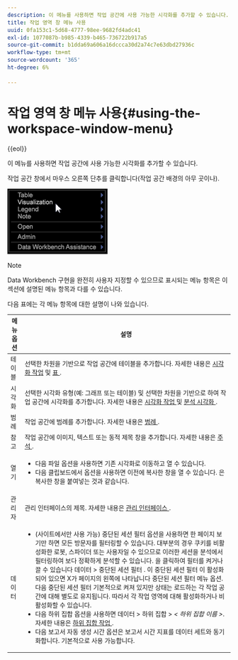 ```yaml
---
description: 이 메뉴를 사용하면 작업 공간에 사용 가능한 시각화를 추가할 수 있습니다.
title: 작업 영역 창 메뉴 사용
uuid: 0fa153c1-5d68-4777-98ee-9682fd4adc41
exl-id: 1077087b-b985-4339-b465-736722b917a5
source-git-commit: b1dda69a606a16dccca30d2a74c7e63dbd27936c
workflow-type: tm+mt
source-wordcount: '365'
ht-degree: 6%

---
```


# 작업 영역 창 메뉴 사용{#using-the-workspace-window-menu}

{{eol}}

이 메뉴를 사용하면 작업 공간에 사용 가능한 시각화를 추가할 수 있습니다.

작업 공간 창에서 마우스 오른쪽 단추를 클릭합니다(작업 공간 배경의 아무 곳이나).

![](assets/mnu_workspace.png)

>[!NOTE]
>
>Data Workbench 구현을 완전히 사용자 지정할 수 있으므로 표시되는 메뉴 항목은 이 섹션에 설명된 메뉴 항목과 다를 수 있습니다.

다음 표에는 각 메뉴 항목에 대한 설명이 나와 있습니다.

<table id="table_00C0D3E6098E473E8D3B66F48FB635B3"> 
 <thead> 
  <tr> 
   <th colname="col1" class="entry"> 메뉴 옵션 </th> 
   <th colname="col2" class="entry"> 설명 </th> 
  </tr> 
 </thead>
 <tbody> 
  <tr> 
   <td colname="col1"> 테이블 </td> 
   <td colname="col2"> 선택한 차원을 기반으로 작업 공간에 테이블을 추가합니다. 자세한 내용은 <a href="../../../home/c-get-started/c-vis/c-vis.md#concept-f6c7728d5aaa4304bbf2e4dfaed48739"> 시각화 작업</a> 및 <a href="../../../home/c-get-started/c-analysis-vis/c-tables/c-tables.md#concept-c632cb8ad9724f90ac5c294d52ae667f"> 표 </a>. </td> 
  </tr> 
  <tr> 
   <td colname="col1"> 시각화 </td> 
   <td colname="col2"> 선택한 시각화 유형(예: 그래프 또는 테이블) 및 선택한 차원을 기반으로 하여 작업 공간에 시각화를 추가합니다. 자세한 내용은 <a href="../../../home/c-get-started/c-vis/c-vis.md#concept-f6c7728d5aaa4304bbf2e4dfaed48739"> 시각화 작업 </a> 및 <a href="../../../home/c-get-started/c-analysis-vis/c-analysis-vis.md#concept-cb5b9716d3404b2b888a55b3efec1fa5"> 분석 시각화 </a>. </td> 
  </tr> 
  <tr> 
   <td colname="col1"> 범례 </td> 
   <td colname="col2"> 작업 공간에 범례를 추가합니다. 자세한 내용은 <a href="../../../home/c-get-started/c-analysis-vis/c-legends/c-legends.md#concept-ba7a886967314ee5aa358f5949665494"> 범례 </a>. </td> 
  </tr> 
  <tr> 
   <td colname="col1"> 참고 </td> 
   <td colname="col2"> 작업 공간에 이미지, 텍스트 또는 동적 제목 창을 추가합니다. 자세한 내용은 <a href="../../../home/c-get-started/c-analysis-vis/c-annots/c-annots.md#concept-ab80edcbc4204dd78c73630511f75ab0"> 주석 </a>. </td> 
  </tr> 
  <tr> 
   <td colname="col1"> 열기 </td> 
   <td colname="col2"> <p> 
     <ul id="ul_173273B72EE24A52927B59E63F0BF19B"> 
      <li id="li_1EF395A0425047A9981891A0D9D29F07">다음 <span class="wintitle"> 파일 </span> 옵션을 사용하면 기존 시각화로 이동하고 열 수 있습니다. </li> 
      <li id="li_E02E8929B8E247B0A46F6D708C51B1E2">다음 <span class="wintitle"> 클립보드에서 </span> 옵션을 사용하면 이전에 복사한 창을 열 수 있습니다. 은 복사한 창을 붙여넣는 것과 같습니다. </li> 
     </ul> </p> </td> 
  </tr> 
  <tr> 
   <td colname="col1"> 관리자 </td> 
   <td colname="col2"> 관리 인터페이스의 제목. 자세한 내용은 <a href="../../../home/c-get-started/c-admin-intrf/c-admin-intrf.md#concept-855c1a91e1a948969fab592adca15f74"> 관리 인터페이스 </a>. </td> 
  </tr> 
  <tr> 
   <td colname="col1"> 데이터 </td> 
   <td colname="col2"> <p> 
     <ul id="ul_CFAC2CBB10464079A78A9127C25482FF"> 
      <li id="li_78C64D2602674C2D85509422FF055D5C">(사이트에서만 사용 가능) <span class="wintitle"> 중단된 세션 필터 </span> 옵션을 사용하면 한 페이지 보기만 하면 모든 방문자를 필터링할 수 있습니다. 대부분의 경우 쿠키를 비활성화한 로봇, 스파이더 또는 사용자일 수 있으므로 이러한 세션을 분석에서 필터링하여 보다 정확하게 분석할 수 있습니다. 을 클릭하여 필터를 켜거나 끌 수 있습니다 <span class="uicontrol"> 데이터 </span> &gt; <span class="uicontrol"> 중단된 세션 필터 </span>. 이 <span class="wintitle"> 중단된 세션 필터 </span> 이 활성화되어 있으면 X가 페이지의 왼쪽에 나타납니다 <span class="wintitle"> 중단된 세션 필터 </span> 메뉴 옵션. 다음 <span class="wintitle"> 중단된 세션 필터 </span> 기본적으로 켜져 있지만 상태는 로드하는 각 작업 공간에 대해 별도로 유지됩니다. 따라서 각 작업 영역에 대해 활성화하거나 비활성화할 수 있습니다. </li> 
      <li id="li_DB69A4EAD6964CCEAE59E1B2E9CED394">다음 <span class="wintitle"> 하위 집합 </span> 옵션을 사용하면 <span class="uicontrol"> 데이터 </span> &gt; <span class="uicontrol"> 하위 집합 </span> &gt; <i>&lt; <span class="uicontrol"> 하위 집합 이름 </span>&gt;</i>. 자세한 내용은 <a href="../../../home/c-get-started/c-vis/c-wk-subsets/c-wk-subsets.md#concept-43809322b6374d5cb2536630a13e943b"> 하위 집합 작업 </a>. </li> 
      <li id="li_1B3C3835F1F94028AA45FC29D04F8CF8">다음 <span class="wintitle"> 보고서 자동 생성 시간 </span> 옵션은 보고서 시간 지표를 데이터 세트와 동기화합니다. 기본적으로 사용 가능합니다. </li> 
     </ul> </p> </td> 
  </tr> 
 </tbody> 
</table>
